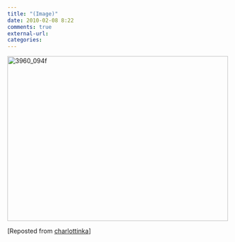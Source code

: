 ```yaml
---
title: "(Image)"
date: 2010-02-08 8:22
comments: true
external-url:
categories:
---
```

[<img src="http://8.asset.soup.io/asset/0678/3960_094f.jpeg" width="500" height="375" alt="3960_094f" />][1]

[Reposted from [charlottinka][2]]

  [1]: http://www.flickr.com/photos/celeste/4324434044/in/set-72157604802877154/
  [2]: http://charlottinka.soup.io/post/44786287/Image

